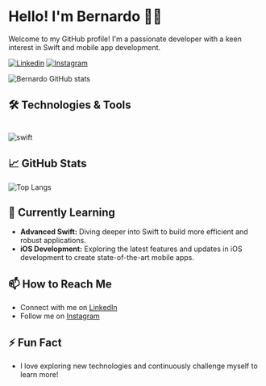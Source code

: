 # Hello! I'm Bernardo 👋🏻

Welcome to my GitHub profile! I'm a passionate developer with a keen interest in Swift and mobile app development.

[![Linkedin](https://img.shields.io/badge/LinkedIn-0077B5?style=for-the-badge&logo=linkedin&logoColor=white)](https://www.linkedin.com/in/bernardo-santos-140495213/)
[![Instagram](https://img.shields.io/badge/Instagram-E4405F?style=for-the-badge&logo=instagram&logoColor=white)](https://www.instagram.com/bernardo_smm?igshid=YzVkODRmOTdmMw==)

![Bernardo GitHub stats](https://github-readme-stats.vercel.app/api?username=bernardosmm&show_icons=true&theme=radical)

## 🛠️ Technologies & Tools

<div style="display: inline_block"><br>
    <img align="center" alt="swift" src="https://img.shields.io/badge/Swift-FA7343?style=for-the-badge&logo=swift&logoColor=white">
</div>

## 📈 GitHub Stats

![Top Langs](https://github-readme-stats.vercel.app/api/top-langs/?username=bernardosmm&layout=compact&theme=radical)

## 🌱 Currently Learning

- **Advanced Swift:** Diving deeper into Swift to build more efficient and robust applications.
- **iOS Development:** Exploring the latest features and updates in iOS development to create state-of-the-art mobile apps.

## 📫 How to Reach Me

- Connect with me on [LinkedIn](https://www.linkedin.com/in/bernardo-santos-140495213/)
- Follow me on [Instagram](https://www.instagram.com/bernardo_smm?igshid=YzVkODRmOTdmMw==)

## ⚡ Fun Fact

- I love exploring new technologies and continuously challenge myself to learn more!


